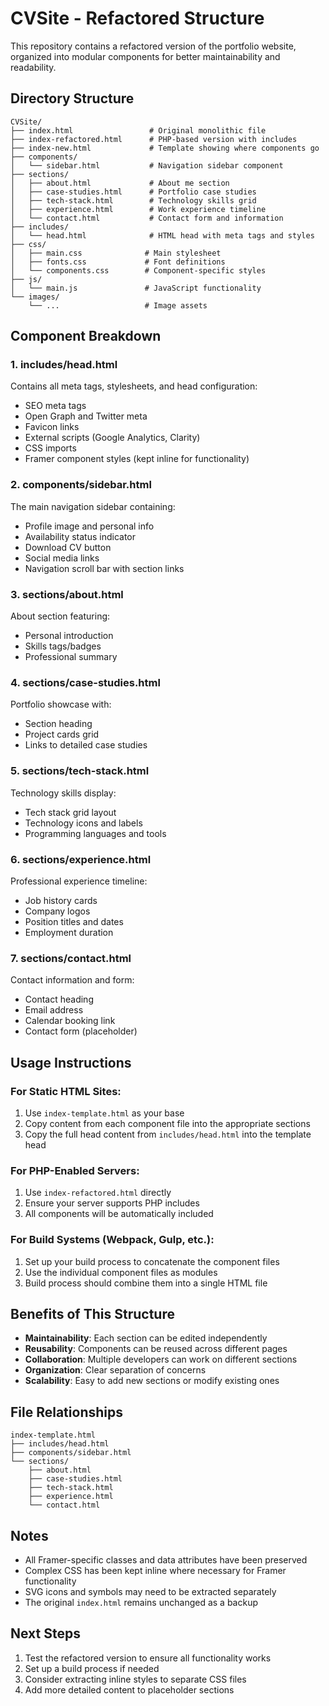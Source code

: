 # CVSite - Refactored Structure

This repository contains a refactored version of the portfolio website, organized into modular components for better maintainability and readability.

## Directory Structure

```
CVSite/
├── index.html                 # Original monolithic file
├── index-refactored.html      # PHP-based version with includes
├── index-new.html             # Template showing where components go
├── components/
│   └── sidebar.html           # Navigation sidebar component
├── sections/
│   ├── about.html             # About me section
│   ├── case-studies.html      # Portfolio case studies
│   ├── tech-stack.html        # Technology skills grid
│   ├── experience.html        # Work experience timeline
│   └── contact.html           # Contact form and information
├── includes/
│   └── head.html              # HTML head with meta tags and styles
├── css/
│   ├── main.css              # Main stylesheet
│   ├── fonts.css             # Font definitions
│   └── components.css        # Component-specific styles
├── js/
│   └── main.js               # JavaScript functionality
└── images/
    └── ...                   # Image assets
```

## Component Breakdown

### 1. **includes/head.html**
Contains all meta tags, stylesheets, and head configuration:
- SEO meta tags
- Open Graph and Twitter meta
- Favicon links
- External scripts (Google Analytics, Clarity)
- CSS imports
- Framer component styles (kept inline for functionality)

### 2. **components/sidebar.html**
The main navigation sidebar containing:
- Profile image and personal info
- Availability status indicator
- Download CV button
- Social media links
- Navigation scroll bar with section links

### 3. **sections/about.html**
About section featuring:
- Personal introduction
- Skills tags/badges
- Professional summary

### 4. **sections/case-studies.html**
Portfolio showcase with:
- Section heading
- Project cards grid
- Links to detailed case studies

### 5. **sections/tech-stack.html**
Technology skills display:
- Tech stack grid layout
- Technology icons and labels
- Programming languages and tools

### 6. **sections/experience.html**
Professional experience timeline:
- Job history cards
- Company logos
- Position titles and dates
- Employment duration

### 7. **sections/contact.html**
Contact information and form:
- Contact heading
- Email address
- Calendar booking link
- Contact form (placeholder)

## Usage Instructions

### For Static HTML Sites:
1. Use `index-template.html` as your base
2. Copy content from each component file into the appropriate sections
3. Copy the full head content from `includes/head.html` into the template head

### For PHP-Enabled Servers:
1. Use `index-refactored.html` directly
2. Ensure your server supports PHP includes
3. All components will be automatically included

### For Build Systems (Webpack, Gulp, etc.):
1. Set up your build process to concatenate the component files
2. Use the individual component files as modules
3. Build process should combine them into a single HTML file

## Benefits of This Structure

- **Maintainability**: Each section can be edited independently
- **Reusability**: Components can be reused across different pages
- **Collaboration**: Multiple developers can work on different sections
- **Organization**: Clear separation of concerns
- **Scalability**: Easy to add new sections or modify existing ones

## File Relationships

```
index-template.html
├── includes/head.html
├── components/sidebar.html
└── sections/
    ├── about.html
    ├── case-studies.html
    ├── tech-stack.html
    ├── experience.html
    └── contact.html
```

## Notes

- All Framer-specific classes and data attributes have been preserved
- Complex CSS has been kept inline where necessary for Framer functionality
- SVG icons and symbols may need to be extracted separately
- The original `index.html` remains unchanged as a backup

## Next Steps

1. Test the refactored version to ensure all functionality works
2. Set up a build process if needed
3. Consider extracting inline styles to separate CSS files
4. Add more detailed content to placeholder sections